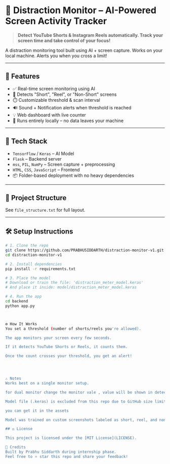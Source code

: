 # 🧠 Distraction Monitor – AI-Powered Screen Activity Tracker

> **Detect YouTube Shorts & Instagram Reels automatically. Track your screen time and take control of your focus!**

A distraction monitoring tool built using AI + screen capture. Works on your local machine. Alerts you when you cross a limit!

---

## 🚀 Features

- ✅ Real-time screen monitoring using AI
- 🎯 Detects "Short", "Reel", or "Non-Short" screens
- ⏱️ Customizable threshold & scan interval
- 🔊 Sound + Notification alerts when threshold is reached
- 💡 Web dashboard with live counter
- 🔐 Runs entirely locally – no data leaves your machine

---

## 🧠 Tech Stack

- `TensorFlow` / `Keras` – AI Model
- `Flask` – Backend server
- `mss`, `PIL`, `NumPy` – Screen capture + preprocessing
- `HTML`, `CSS`, `JavaScript` – Frontend
- 📦 Folder-based deployment with no heavy dependencies

---

## 📁 Project Structure

See `file_structure.txt` for full layout.

---

## 🛠️ Setup Instructions

```bash
# 1. Clone the repo
git clone https://github.com/PRABHUSIDDARTH/distraction-monitor-v1.git
cd distraction-monitor-v1

# 2. Install dependencies
pip install -r requirements.txt

# 3. Place the model
# Download or train the file: 'distraction_meter_model.keras'
# And place it inside: model/distraction_meter_model.keras

# 4. Run the app
cd backend
python app.py



⚙️ How It Works
You set a threshold (number of shorts/reels you're allowed).

The app monitors your screen every few seconds.

If it detects YouTube Shorts or Reels, it counts them.

Once the count crosses your threshold, you get an alert!




⚠️ Notes
Works best on a single monitor setup.

for dual monitor change the monitor vale , value will be shown in detect monitor on windows.  #default primary monitor[1]

Model file (.keras) is excluded from this repo due to GitHub size limits.

you can get it in the assets

Model was trained on custom screenshots labeled as short, reel, and non_short.

## ⚖️ License

This project is licensed under the [MIT License](LICENSE).

🙌 Credits
Built by Prabhu Siddarth during internship phase.
Feel free to ⭐ star this repo and share your feedback!



